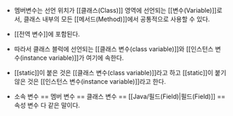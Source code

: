 - 멤버변수는 선언 위치가 [[클래스(Class)]] 영역에 선언되는 [[변수(Variable)]]로서, 클래스 내부의 모든 [[메서드(Method)]]에서 공통적으로 사용할 수 있다.
- [[전역 변수]]에 포함된다.
- 따라서 클래스 블럭에 선언되는 [[클래스 변수(class variable)]]와 [[인스턴스 변수(instance variable)]]가 여기에 속한다.
- [[static]]이 붙은 것은 [[클래스 변수(class variable)]]라고 하고 [[static]]이 붙기 않은 것은 [[인스턴스 변수(instance variable)]]라고 한다.

- 소속 변수 == 멤버 변수 == 클래스 변수 == [[Java/필드(Field)|필드(Field)]] == 속성 변수 다 같은 말이다.
